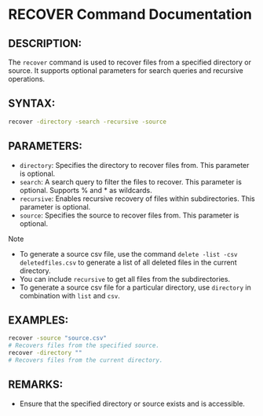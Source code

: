 # RECOVER Command Documentation

## DESCRIPTION:
The `recover` command is used to recover files from a specified directory or source. It supports optional parameters for search queries and recursive operations.

## SYNTAX:
```bash
recover -directory -search -recursive -source 
```

## PARAMETERS:

- `directory`: Specifies the directory to recover files from. This parameter is optional.
- `search`: A search query to filter the files to recover. This parameter is optional. Supports % and * as wildcards.
- `recursive`: Enables recursive recovery of files within subdirectories. This parameter is optional.
- `source`: Specifies the source to recover files from. This parameter is optional.

>[!NOTE]
> - To generate a source csv file, use the command `delete -list -csv deletedfiles.csv` to generate a list of all deleted files in the current directory.
> - You can include `recursive` to get all files from the subdirectories.
> - To generate a source csv file for a particular directory, use `directory` in combination with `list` and `csv`. 

## EXAMPLES:
```bash
recover -source "source.csv"
# Recovers files from the specified source.
recover -directory ""
# Recovers files from the current directory.
```

## REMARKS:
- Ensure that the specified directory or source exists and is accessible.